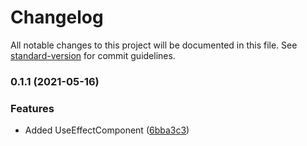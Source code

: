 # Changelog

All notable changes to this project will be documented in this file. See [standard-version](https://github.com/conventional-changelog/standard-version) for commit guidelines.

### 0.1.1 (2021-05-16)


### Features

* Added UseEffectComponent ([6bba3c3](https://github.com/FullerJam/TS-hooks/commit/6bba3c3f5d56887eeb57996c16b59497571fcb9e))
